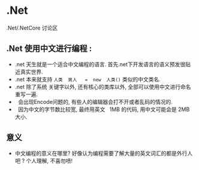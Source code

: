 # .Net

.Net/.NetCore 讨论区
 

## .Net 使用中文进行编程 :

-  .net 天生就是一个适合中文编程的语言. 首先.net下开发语言的语义预发很贴近真实世界.
-  .net 本来就支持   ``` 人类  男人   =  new  人类() ``` 类似的中文类名. 
-  .net  除了系统 关键字以外, 还有核心的类库以外, 全部可以使用中文进行命名重写一遍.  
-   会出现Encode问题的, 有些人的编辑器会打不开或者乱码的情况的. 
-   因为中文的字节数比较宽, 最终用英文   1MB 的代码, 用中文可能会是 2MB 大小.

## 意义

-  中文编程的意义在哪里?  好像认为编程需要了解大量的英文词汇的都是外行人吧 ? 个人理解, 不喜勿喷!
